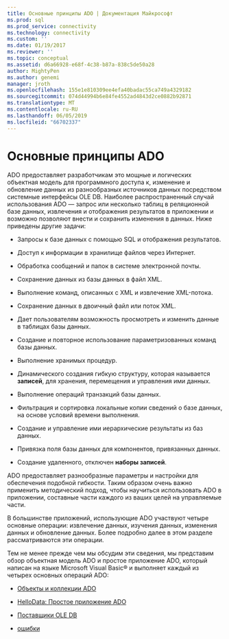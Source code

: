 ```yaml
---
title: Основные принципы ADO | Документация Майкрософт
ms.prod: sql
ms.prod_service: connectivity
ms.technology: connectivity
ms.custom: ''
ms.date: 01/19/2017
ms.reviewer: ''
ms.topic: conceptual
ms.assetid: d6a66928-e68f-4c38-b87a-838c5de50a28
author: MightyPen
ms.author: genemi
manager: jroth
ms.openlocfilehash: 155e1e810309ee4efa40badac55ca749a4329182
ms.sourcegitcommit: 074d44994b6e84fe4552ad4843d2ce0882b92871
ms.translationtype: MT
ms.contentlocale: ru-RU
ms.lasthandoff: 06/05/2019
ms.locfileid: "66702337"
---
```

# <a name="ado-fundamentals"></a>Основные принципы ADO
ADO предоставляет разработчикам это мощные и логических объектная модель для программного доступа к, изменение и обновление данных из разнообразных источников данных посредством системные интерфейсы OLE DB. Наиболее распространенный случай использования ADO — запрос или несколько таблиц в реляционной базе данных, извлечения и отображения результатов в приложении и возможно позволяют внести и сохранить изменения в данных. Ниже приведены другие задачи:  
  
-   Запросы к базе данных с помощью SQL и отображения результатов.  
  
-   Доступ к информации в хранилище файлов через Интернет.  
  
-   Обработка сообщений и папок в системе электронной почты.  
  
-   Сохранение данных из базы данных в файл XML.  
  
-   Выполнение команд, описанных с XML и извлечение XML-потока.  
  
-   Сохранение данных в двоичный файл или поток XML.  
  
-   Дает пользователям возможность просмотреть и изменить данные в таблицах базы данных.  
  
-   Создание и повторное использование параметризованных команд базы данных.  
  
-   Выполнение хранимых процедур.  
  
-   Динамического создания гибкую структуру, которая называется **записей**, для хранения, перемещения и управления ими данных.  
  
-   Выполнение операций транзакций базы данных.  
  
-   Фильтрация и сортировка локальные копии сведений о базе данных, на основе условий времени выполнения.  
  
-   Создание и управление ими иерархические результаты из баз данных.  
  
-   Привязка поля базы данных для компонентов, привязанных данных.  
  
-   Создание удаленного, отключен **наборы записей**.  
  
 ADO предоставляет разнообразные параметры и настройки для обеспечения подобной гибкости. Таким образом очень важно применить методический подход, чтобы научиться использовать ADO в приложении, составные части каждого из ваших целей на управляемые части.  
  
 В большинстве приложений, использующие ADO участвуют четыре основные операции: извлечение данных, изучения данных, изменения данных и обновление данных. Более подробно далее в этом разделе рассматриваются эти операции.  
  
 Тем не менее прежде чем мы обсудим эти сведения, мы представим обзор объектная модель ADO и простое приложение ADO, который написан на языке Microsoft Visual Basic® и выполняет каждый из четырех основных операций ADO:  
  
-   [Объекты и коллекции ADO](../../../ado/guide/data/ado-objects-and-collections.md)  
  
-   [HelloData: Простое приложение ADO](../../../ado/guide/data/hellodata-a-simple-ado-application.md)  
  
-   [Поставщики OLE DB](../../../ado/guide/data/ole-db-providers-ado.md)  
  
-   [ошибки](../../../ado/guide/data/errors-ado.md)
